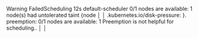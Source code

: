    Warning  FailedScheduling  12s   default-scheduler  0/1 nodes are available: 1 node(s) had untolerated taint {node │
│ .kubernetes.io/disk-pressure: }. preemption: 0/1 nodes are available: 1 Preemption is not helpful for scheduling..   │
│                              

